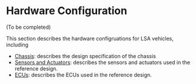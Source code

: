# Hardware Configuration

(To be completed)

This section describes the hardware configruations for LSA vehicles, including

- [Chassis](chassis/index.md): describes the design specification of the chassis
- [Sensors and Actuators](Sensors-and-Actuators/index.md): describes the sensors and actuators used in the reference design.
- [ECUs](ECUs/index.md): describes the ECUs used in the reference design.

